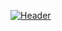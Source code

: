 [![Header](https://sargon.is-a-simp-for.me/550457d110dcf915e.jpg "Header")](https://youtube.com/watch?v=oEo-euy0U6w)

